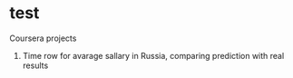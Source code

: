# test
Coursera projects
1. Time row for avarage sallary in Russia, comparing prediction with real results

